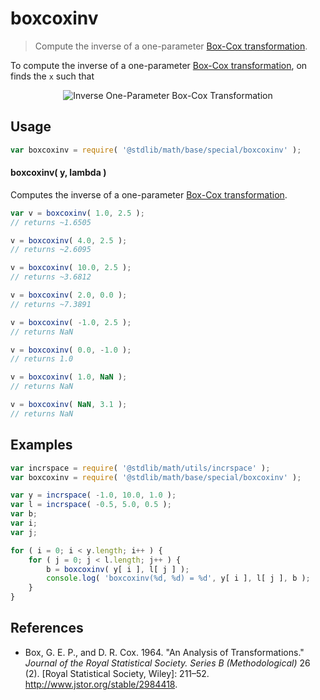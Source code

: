 <!--

@license Apache-2.0

Copyright (c) 2018 The Stdlib Authors.

Licensed under the Apache License, Version 2.0 (the "License");
you may not use this file except in compliance with the License.
You may obtain a copy of the License at

   http://www.apache.org/licenses/LICENSE-2.0

Unless required by applicable law or agreed to in writing, software
distributed under the License is distributed on an "AS IS" BASIS,
WITHOUT WARRANTIES OR CONDITIONS OF ANY KIND, either express or implied.
See the License for the specific language governing permissions and
limitations under the License.

-->

# boxcoxinv

> Compute the inverse of a one-parameter [Box-Cox transformation][box-cox-transformation].

<!-- Section to include introductory text. Make sure to keep an empty line after the intro `section` element and another before the `/section` close. -->

<section class="intro">

To compute the inverse of a one-parameter [Box-Cox transformation][box-cox-transformation], on finds the `x` such that 

<!-- <equation class="equation" label="eq:inverse_boxcox_transformation_one_parameter" align="center" raw="y = \begin{cases}\frac{x^{\lambda} - 1}{\lambda} & \textrm{if}\ \lambda \neq 0 \\ \ln(x) & \textrm{if}\ \lambda = 0 \end{cases}" alt="Inverse One-Parameter Box-Cox Transformation"> -->

<div class="equation" align="center" data-raw-text="y = \begin{cases}\frac{x^{\lambda} - 1}{\lambda} & \textrm{if}\ \lambda \neq 0 \\ \ln(x) & \textrm{if}\ \lambda = 0 \end{cases}" data-equation="eq:inverse_boxcox_transformation_one_parameter">
    <img src="" alt="Inverse One-Parameter Box-Cox Transformation" />
    <br>
</div>

<!-- </equation> -->

</section>

<!-- /.intro -->

<!-- Package usage documentation. -->

<section class="usage">

## Usage

```javascript
var boxcoxinv = require( '@stdlib/math/base/special/boxcoxinv' );
```

#### boxcoxinv( y, lambda )

Computes the inverse of a one-parameter [Box-Cox transformation][box-cox-transformation].

```javascript
var v = boxcoxinv( 1.0, 2.5 );
// returns ~1.6505

v = boxcoxinv( 4.0, 2.5 );
// returns ~2.6095

v = boxcoxinv( 10.0, 2.5 );
// returns ~3.6812

v = boxcoxinv( 2.0, 0.0 );
// returns ~7.3891

v = boxcoxinv( -1.0, 2.5 );
// returns NaN

v = boxcoxinv( 0.0, -1.0 );
// returns 1.0

v = boxcoxinv( 1.0, NaN );
// returns NaN

v = boxcoxinv( NaN, 3.1 );
// returns NaN
```

</section>

<!-- /.usage -->

<!-- Package usage examples. -->

<section class="examples">

## Examples

<!-- eslint no-undef: "error" -->

```javascript
var incrspace = require( '@stdlib/math/utils/incrspace' );
var boxcoxinv = require( '@stdlib/math/base/special/boxcoxinv' );

var y = incrspace( -1.0, 10.0, 1.0 );
var l = incrspace( -0.5, 5.0, 0.5 );
var b;
var i;
var j;

for ( i = 0; i < y.length; i++ ) {
    for ( j = 0; j < l.length; j++ ) {
        b = boxcoxinv( y[ i ], l[ j ] );
        console.log( 'boxcoxinv(%d, %d) = %d', y[ i ], l[ j ], b );
    }
}
```

</section>

<!-- /.examples -->

<!-- Section to include cited references. If references are included, add a horizontal rule *before* the section. Make sure to keep an empty line after the `section` element and another before the `/section` close. -->

<section class="references">

## References

-   Box, G. E. P., and D. R. Cox. 1964. "An Analysis of Transformations." _Journal of the Royal Statistical Society. Series B (Methodological)_ 26 (2). \[Royal Statistical Society, Wiley]: 211–52. <http://www.jstor.org/stable/2984418>.

</section>

<!-- /.references -->

<!-- Section for all links. Make sure to keep an empty line after the `section` element and another before the `/section` close. -->

<section class="links">

[box-cox-transformation]: https://en.wikipedia.org/wiki/Power_transform#Box-Cox_transformation

</section>

<!-- /.links -->
